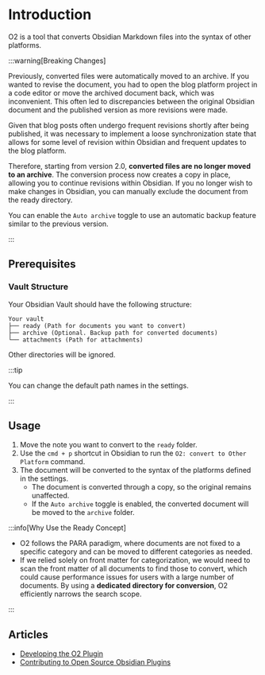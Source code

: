 # Introduction

O2 is a tool that converts Obsidian Markdown files into the syntax of other platforms.

:::warning[Breaking Changes]

Previously, converted files were automatically moved to an archive. If you wanted to revise the document, you had to open the blog platform project in a code editor or move the archived document back, which was inconvenient. This often led to discrepancies between the original Obsidian document and the published version as more revisions were made.

Given that blog posts often undergo frequent revisions shortly after being published, it was necessary to implement a loose synchronization state that allows for some level of revision within Obsidian and frequent updates to the blog platform.

Therefore, starting from version 2.0, **converted files are no longer moved to an archive**. The conversion process now creates a copy in place, allowing you to continue revisions within Obsidian. If you no longer wish to make changes in Obsidian, you can manually exclude the document from the ready directory.

You can enable the `Auto archive` toggle to use an automatic backup feature similar to the previous version.

:::

## Prerequisites

### Vault Structure

Your Obsidian Vault should have the following structure:

```text
Your vault
├── ready (Path for documents you want to convert)
├── archive (Optional. Backup path for converted documents)
└── attachments (Path for attachments)
```

Other directories will be ignored.

:::tip

You can change the default path names in the settings.

:::

## Usage

1. Move the note you want to convert to the `ready` folder.
2. Use the `cmd + p` shortcut in Obsidian to run the `O2: convert to Other Platform` command.
3. The document will be converted to the syntax of the platforms defined in the settings.
    - The document is converted through a copy, so the original remains unaffected.
    - If the `Auto archive` toggle is enabled, the converted document will be moved to the `archive` folder.

:::info[Why Use the Ready Concept]

- O2 follows the PARA paradigm, where documents are not fixed to a specific category and can be moved to different categories as needed.
- If we relied solely on front matter for categorization, we would need to scan the front matter of all documents to find those to convert, which could cause performance issues for users with a large number of documents. By using a **dedicated directory for conversion**, O2 efficiently narrows the search scope.

:::

## Articles

- [Developing the O2 Plugin](https://haril.dev/blog/2023/02/22/develop-obsidian-plugin)
- [Contributing to Open Source Obsidian Plugins](https://l2hyunn.github.io/posts/Obsidian-%ED%94%8C%EB%9F%AC%EA%B7%B8%EC%9D%B8-%EC%98%A4%ED%94%88%EC%86%8C%EC%8A%A4-%EA%B8%B0%EC%97%AC%ED%95%98%EA%B8%B0/)

